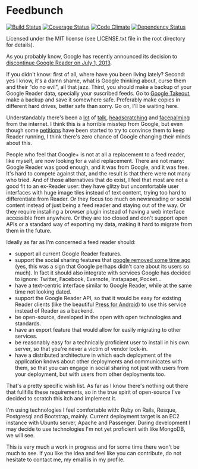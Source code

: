 Feedbunch
==========
[![Build Status](https://travis-ci.org/amatriain/feedbunch.png?branch=master)](https://travis-ci.org/amatriain/feedbunch) [![Coverage Status](https://coveralls.io/repos/amatriain/feedbunch/badge.png?branch=master)](https://coveralls.io/r/amatriain/feedbunch) [![Code Climate](https://codeclimate.com/github/amatriain/feedbunch.png)](https://codeclimate.com/github/amatriain/feedbunch) [![Dependency Status](https://gemnasium.com/amatriain/feedbunch.png)](https://gemnasium.com/amatriain/feedbunch)

Licensed under the MIT license (see LICENSE.txt file in the root directory for details).

As you probably know, Google has recently announced its decision to [discontinue Google Reader on July 1, 2013](http://googlereader.blogspot.ca/2013/03/powering-down-google-reader.html).

If you didn't know: first of all, where have you been living lately? Second: yes I know, it's a damn shame, what is Google thinking about, curse them and their "do no evil", all that jazz. Third, you should make a backup of your Google Reader data, specially your suscribed feeds. Go to [Google Takeout](https://www.google.com/takeout/?pli=1#custom:reader), make a backup and save it somewhere safe. Preferably make copies in different hard drives, better safe than sorry. Go on, I'll be waiting here.

Understandably there's been a [lot](http://lifehacker.com/5990454/google-is-killing-google-reader?tag=google-reader) of [talk](http://techcrunch.com/2013/03/24/bees/), [headscratching](http://www.slate.com/articles/technology/technology/2013/03/google_reader_why_did_everyone_s_favorite_rss_program_die_what_free_web.html) and [facepalming](http://www.reddit.com/r/technology/comments/1a8ygk/official_google_reader_blog_powering_down_google/) from the internet. I think this is a horrible misstep from Google, but even though some [petitions](https://www.change.org/petitions/google-keep-google-reader-running) have been started to try to convince them to keep Reader running, I think there's zero chance of Google changing their minds about this.

People who feel that Google+ is not at all a replacement to a feed reader, like myself, are now looking for a valid replacement. There are not many: Google Reader was good enough, and it was from Google, and it was free. It's hard to compete against that, and the result is that there were not many who tried. And of those alternatives that do exist, I feel that most are not a good fit to an ex-Reader user: they have glitzy but uncomfortable user interfaces with huge image tiles instead of text content, trying too hard to differentiate from Reader. Or they focus too much on newsreading or social content instead of just being a feed reader and staying out of the way. Or they require installing a browser plugin instead of having a web interface accessible from anywhere. Or they are too closed and don't support open APIs or a standard way of exporting my data, making it hard to migrate from them in the future.

Ideally as far as I'm concerned a feed reader should:

- support all current Google Reader features.
- support the social sharing features that [google removed some time ago](http://googlereader.blogspot.com.es/2011/10/new-in-reader-fresh-design-and-google.html) (yes, this was a sign that Google perhaps didn't care about its users so much). In fact it should also integrate with services Google has decided to ignore: Twitter, Facebook, Evernote, Instapaper, Pocket...
- have a text-centric interface similar to Google Reader, while at the same time not looking dated.
- support the Google Reader API, so that it would be easy for existing Reader clients (like the beautiful [Press for Android](http://twentyfivesquares.com/press/)) to use this service instead of Reader as a backend.
- be open-source, developed in the open with open technologies and standards.
- have an export feature that would allow for easily migrating to other services.
- be reasonably easy for a technically proficient user to install in his own server, so that you're never a victim of vendor lock-in.
- have a distributed architecture in which each deployment of the application knows about other deployments and communicates with them, so that you can engage in social sharing not just with users from your deployment, but with users from other deployments too.

That's a pretty specific wish list. As far as I know there's nothing out there that fullfills these requirements, so in the true spirit of open-source I've decided to scratch this itch and implement it.

I'm using technologies I feel comfortable with: Ruby on Rails, Resque, Postgresql and Bootstrap, mainly. Current deployment target is an EC2 instance with Ubuntu server, Apache and Passenger. During development I may decide to use technologies I'm not yet proficient with like MongoDB, we will see.

This is very much a work in progress and for some time there won't be much to see. If you like the idea and feel like you can contribute, do not hesitate to contact me, my email is in my profile.
